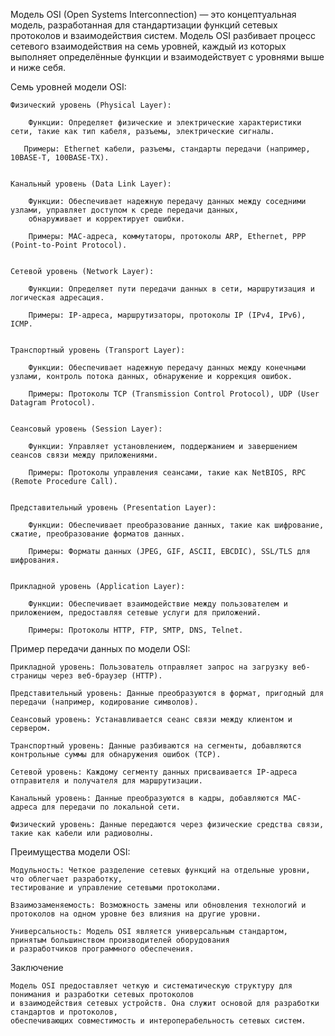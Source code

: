 
Модель OSI (Open Systems Interconnection) — это концептуальная модель, разработанная для стандартизации функций 
сетевых протоколов и взаимодействия систем. Модель OSI разбивает процесс сетевого взаимодействия на семь уровней, 
каждый из которых выполняет определённые функции и взаимодействует с уровнями выше и ниже себя.

Семь уровней модели OSI:

    Физический уровень (Physical Layer):

        Функции: Определяет физические и электрические характеристики сети, такие как тип кабеля, разъемы, электрические сигналы.
 
       Примеры: Ethernet кабели, разъемы, стандарты передачи (например, 10BASE-T, 100BASE-TX).


    Канальный уровень (Data Link Layer):

        Функции: Обеспечивает надежную передачу данных между соседними узлами, управляет доступом к среде передачи данных, 
        обнаруживает и корректирует ошибки.

        Примеры: MAC-адреса, коммутаторы, протоколы ARP, Ethernet, PPP (Point-to-Point Protocol).


    Сетевой уровень (Network Layer):

        Функции: Определяет пути передачи данных в сети, маршрутизация и логическая адресация.

        Примеры: IP-адреса, маршрутизаторы, протоколы IP (IPv4, IPv6), ICMP.


    Транспортный уровень (Transport Layer):

        Функции: Обеспечивает надежную передачу данных между конечными узлами, контроль потока данных, обнаружение и коррекция ошибок.

        Примеры: Протоколы TCP (Transmission Control Protocol), UDP (User Datagram Protocol).


    Сеансовый уровень (Session Layer):

        Функции: Управляет установлением, поддержанием и завершением сеансов связи между приложениями.

        Примеры: Протоколы управления сеансами, такие как NetBIOS, RPC (Remote Procedure Call).


    Представительный уровень (Presentation Layer):

        Функции: Обеспечивает преобразование данных, такие как шифрование, сжатие, преобразование форматов данных.

        Примеры: Форматы данных (JPEG, GIF, ASCII, EBCDIC), SSL/TLS для шифрования.


    Прикладной уровень (Application Layer):

        Функции: Обеспечивает взаимодействие между пользователем и приложением, предоставляя сетевые услуги для приложений.

        Примеры: Протоколы HTTP, FTP, SMTP, DNS, Telnet.


Пример передачи данных по модели OSI:

    Прикладной уровень: Пользователь отправляет запрос на загрузку веб-страницы через веб-браузер (HTTP).

    Представительный уровень: Данные преобразуются в формат, пригодный для передачи (например, кодирование символов).

    Сеансовый уровень: Устанавливается сеанс связи между клиентом и сервером.

    Транспортный уровень: Данные разбиваются на сегменты, добавляются контрольные суммы для обнаружения ошибок (TCP).

    Сетевой уровень: Каждому сегменту данных присваивается IP-адреса отправителя и получателя для маршрутизации.

    Канальный уровень: Данные преобразуются в кадры, добавляются MAC-адреса для передачи по локальной сети.

    Физический уровень: Данные передаются через физические средства связи, такие как кабели или радиоволны.


Преимущества модели OSI:

    Модульность: Четкое разделение сетевых функций на отдельные уровни, что облегчает разработку, 
    тестирование и управление сетевыми протоколами.

    Взаимозаменяемость: Возможность замены или обновления технологий и протоколов на одном уровне без влияния на другие уровни.

    Универсальность: Модель OSI является универсальным стандартом, принятым большинством производителей оборудования
    и разработчиков программного обеспечения.



Заключение

    Модель OSI предоставляет четкую и систематическую структуру для понимания и разработки сетевых протоколов 
    и взаимодействия сетевых устройств. Она служит основой для разработки стандартов и протоколов, 
    обеспечивающих совместимость и интероперабельность сетевых систем.
